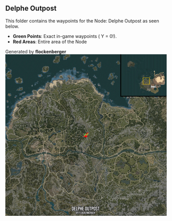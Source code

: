 ## Delphe Outpost
This folder contains the waypoints for the Node: Delphe Outpost as seen below.

- **Green Points**: Exact in-game waypoints ( Y = 0!).
- **Red Areas**: Entire area of the Node

Generated by **flockenberger**
![by_flockenberger](./Preview.webp)